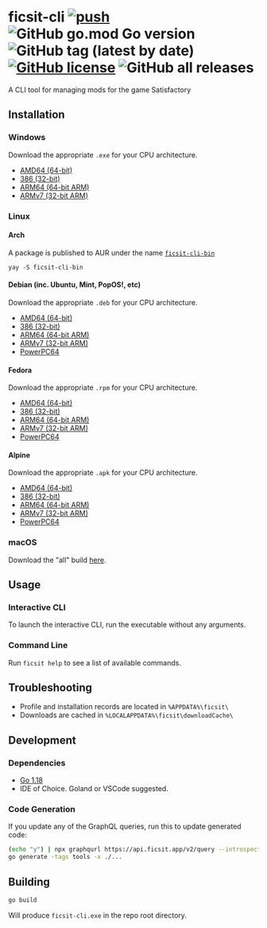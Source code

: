 # ficsit-cli [![push](https://github.com/Vilsol/ficsit-cli/actions/workflows/push.yaml/badge.svg)](https://github.com/Vilsol/ficsit-cli/actions/workflows/push.yaml) ![GitHub go.mod Go version](https://img.shields.io/github/go-mod/go-version/vilsol/ficsit-cli) ![GitHub tag (latest by date)](https://img.shields.io/github/v/tag/vilsol/ficsit-cli) [![GitHub license](https://img.shields.io/github/license/Vilsol/ficsit-cli)](https://github.com/Vilsol/ficsit-cli/blob/master/LICENSE) ![GitHub all releases](https://img.shields.io/github/downloads/vilsol/ficsit-cli/total)

A CLI tool for managing mods for the game Satisfactory

## Installation

### Windows

Download the appropriate `.exe` for your CPU architecture.

* [AMD64 (64-bit)](https://github.com/Vilsol/ficsit-cli/releases/latest/download/ficsit_windows_amd64.exe)
* [386 (32-bit)](https://github.com/Vilsol/ficsit-cli/releases/latest/download/ficsit_windows_386.exe)
* [ARM64 (64-bit ARM)](https://github.com/Vilsol/ficsit-cli/releases/latest/download/ficsit_windows_arm64.exe)
* [ARMv7 (32-bit ARM)](https://github.com/Vilsol/ficsit-cli/releases/latest/download/ficsit_windows_armv7.exe)

### Linux

#### Arch

A package is published to AUR under the name [`ficsit-cli-bin`](https://aur.archlinux.org/packages/ficsit-cli-bin)

```shell
yay -S ficsit-cli-bin
```

#### Debian (inc. Ubuntu, Mint, PopOS!, etc)

Download the appropriate `.deb` for your CPU architecture.

* [AMD64 (64-bit)](https://github.com/Vilsol/ficsit-cli/releases/latest/download/ficsit_linux_amd64.deb)
* [386 (32-bit)](https://github.com/Vilsol/ficsit-cli/releases/latest/download/ficsit_linux_386.deb)
* [ARM64 (64-bit ARM)](https://github.com/Vilsol/ficsit-cli/releases/latest/download/ficsit_linux_arm64.deb)
* [ARMv7 (32-bit ARM)](https://github.com/Vilsol/ficsit-cli/releases/latest/download/ficsit_linux_armv7.deb)
* [PowerPC64](https://github.com/Vilsol/ficsit-cli/releases/latest/download/ficsit_linux_ppc64le.deb)

#### Fedora

Download the appropriate `.rpm` for your CPU architecture.

* [AMD64 (64-bit)](https://github.com/Vilsol/ficsit-cli/releases/latest/download/ficsit_linux_amd64.rpm)
* [386 (32-bit)](https://github.com/Vilsol/ficsit-cli/releases/latest/download/ficsit_linux_386.rpm)
* [ARM64 (64-bit ARM)](https://github.com/Vilsol/ficsit-cli/releases/latest/download/ficsit_linux_arm64.rpm)
* [ARMv7 (32-bit ARM)](https://github.com/Vilsol/ficsit-cli/releases/latest/download/ficsit_linux_armv7.rpm)
* [PowerPC64](https://github.com/Vilsol/ficsit-cli/releases/latest/download/ficsit_linux_ppc64le.rpm)

#### Alpine

Download the appropriate `.apk` for your CPU architecture.

* [AMD64 (64-bit)](https://github.com/Vilsol/ficsit-cli/releases/latest/download/ficsit_linux_amd64.apk)
* [386 (32-bit)](https://github.com/Vilsol/ficsit-cli/releases/latest/download/ficsit_linux_386.apk)
* [ARM64 (64-bit ARM)](https://github.com/Vilsol/ficsit-cli/releases/latest/download/ficsit_linux_arm64.apk)
* [ARMv7 (32-bit ARM)](https://github.com/Vilsol/ficsit-cli/releases/latest/download/ficsit_linux_armv7.apk)
* [PowerPC64](https://github.com/Vilsol/ficsit-cli/releases/latest/download/ficsit_linux_ppc64le.apk)

### macOS

Download the "all" build [here](https://github.com/Vilsol/ficsit-cli/releases/latest/download/ficsit_darwin_all).

## Usage

### Interactive CLI

To launch the interactive CLI, run the executable without any arguments.

### Command Line

Run `ficsit help` to see a list of available commands.

## Troubleshooting

* Profile and installation records are located in `%APPDATA%\ficsit\`
* Downloads are cached in `%LOCALAPPDATA%\ficsit\downloadCache\`

## Development

### Dependencies

* [Go 1.18](https://go.dev/doc/install)
* IDE of Choice. Goland or VSCode suggested.

### Code Generation

If you update any of the GraphQL queries, run this to update generated code:

```bash
(echo "y") | npx graphqurl https://api.ficsit.app/v2/query --introspect -H 'content-type: application/json' > schema.graphql
go generate -tags tools -x ./...
```

## Building

```bash
go build
```

Will produce `ficsit-cli.exe` in the repo root directory.
